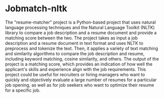 # Jobmatch-nltk
The "resume-matcher" project is a Python-based project that uses natural language processing techniques and the Natural Language Toolkit (NLTK) library to compare a job description and a resume document and provide a matching score between the two. The project takes as input a job description and a resume document in text format and uses NLTK to preprocess and tokenize the text. Then, it applies a variety of text matching and similarity algorithms to compare the job description and resume, including keyword matching, cosine similarity, and others. The output of the project is a matching score, which provides an indication of how well the applicant's skills and experience align with the job requirements. This project could be useful for recruiters or hiring managers who want to quickly and objectively evaluate a large number of resumes for a particular job opening, as well as for job seekers who want to optimize their resume for a specific job.
